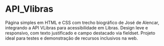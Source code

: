 # API_Vlibras
Página simples em HTML e CSS com trecho biográfico de José de Alencar, integrando a API VLibras para acessibilidade em Libras. Design leve e responsivo, com texto justificado e campo destacado via fieldset. Projeto ideal para testes e demonstração de recursos inclusivos na web.
